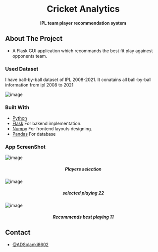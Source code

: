 

<br />
<p align="center">
  <h1 align="center">Cricket Analytics</h1>
  <h4 align="center">IPL team player recommendation system</h4>
  
</p>




<!-- ABOUT THE PROJECT -->

## About The Project

- A Flask GUI application which recommands the best fit play againest opponents team.
### Used Dataset 
I have ball-by-ball dataset of IPL 2008-2021. It conatains all ball-by-ball information from ipl 2008 to 2021

![image](https://user-images.githubusercontent.com/71968604/164991264-656335de-9f91-4840-9b37-e14fc4b332f4.png)


### Built With
- [Python](https://developer.android.com/guide)
- [Flask](https://www.java.com/) For bakend implementation.
- [Numpy](https://developer.android.com/reference/android/util/Xml) For frontend layouts designing.
- [Pandas](https://firebase.google.com/) For database

### App ScreenShot
![image](https://user-images.githubusercontent.com/71968604/164991901-cc4e7c4f-6672-42f7-a91c-24e86cfb2bb2.png)
<h5 align="center"><i>Players selection</i></h5>


![image](https://user-images.githubusercontent.com/71968604/164991920-e030ec52-369e-4b31-9bd1-ea982122d3f1.png)
<h5 align="center"><i>selected playing 22</i></h5>


![image](https://user-images.githubusercontent.com/71968604/164991928-f9f548ac-4567-4e5d-b98a-0d6f7075fd5c.png)
<h5 align="center"><i>Recommends best playing 11 </i></h5>

## Contact

- [@ADSolanki8602](https://github.com/ADSolanki8602)
